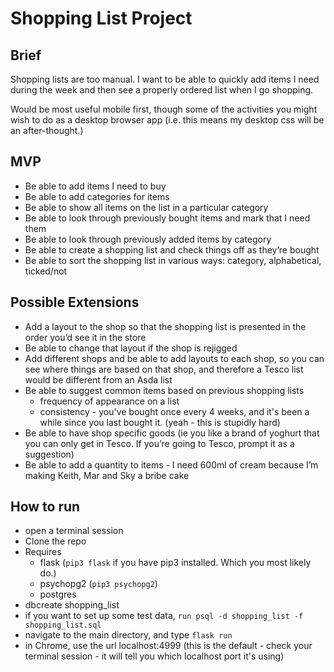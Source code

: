 
# Shopping List Project

## Brief
Shopping lists are too manual. I want to be able to quickly add items I need during the week and then see a properly ordered list when I go shopping.  

Would be most useful mobile first, though some of the activities you might wish to do as a desktop browser app (i.e. this means my desktop css will be an after-thought.)

## MVP
- Be able to add items I need to buy
- Be able to add categories for items
- Be able to show all items on the list in a particular category
- Be able to look through previously bought items and mark that I need them
- Be able to look through previously added items by category
- Be able to create a shopping list and check things off as they’re bought
- Be able to sort the shopping list in various ways: category, alphabetical, ticked/not

## Possible Extensions
- Add a layout to the shop so that the shopping list is presented in the order you’d see it in the store
- Be able to change that layout if the shop is rejigged
- Add different shops and be able to add layouts to each shop, so you can see where things are based on that shop, and therefore a Tesco list would be different from an Asda list
- Be able to suggest common items based on previous shopping lists
    - frequency of appearance on a list
    - consistency - you've bought once every 4 weeks, and it's been a while since you last bought it. (yeah - this is stupidly hard)
- Be able to have shop specific goods (ie you like a brand of yoghurt that you can only get in Tesco. If you’re going to Tesco, prompt it as a suggestion)
- Be able to add a quantity to items - I need 600ml of cream because I’m making Keith, Mar and Sky a bribe cake

## How to run
- open a terminal session
- Clone the repo
- Requires
    - flask (`pip3 flask` if you have pip3 installed. Which you most likely do.)
    - psychopg2 (`pip3 psychopg2`)
    - postgres
- dbcreate shopping_list
- if you want to set up some test data, `run psql -d shopping_list -f shopping_list.sql`
- navigate to the main directory, and type `flask run`
- in Chrome, use the url localhost:4999 (this is the default - check your terminal session - it will tell you which localhost port it's using)
